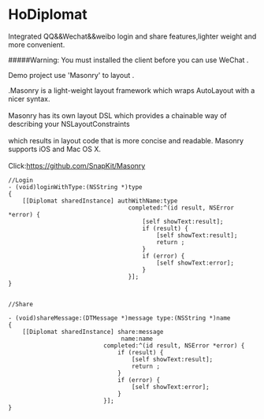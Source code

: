 # HoDiplomat

Integrated QQ&&Wechat&&weibo login and share features,lighter weight and more convenient.<br>  

#####Warning: You must installed the client before you can use WeChat .<br>   

Demo project use 'Masonry' to layout .<br>  

.Masonry is a light-weight layout framework which wraps AutoLayout with a nicer syntax.<br>  
Masonry has its own layout DSL which provides a chainable way of describing your NSLayoutConstraints<br>    
which results in layout code that is more concise and readable. Masonry supports iOS and Mac OS X.<br>  
Click:https://github.com/SnapKit/Masonry<br>  

```
//Login
- (void)loginWithType:(NSString *)type
{
    [[Diplomat sharedInstance] authWithName:type
                                  completed:^(id result, NSError *error) {
                                      [self showText:result];
                                      if (result) {
                                          [self showText:result];
                                          return ;
                                      }
                                      if (error) {
                                          [self showText:error];
                                      }
                                  }];
}
```

```

//Share

- (void)shareMessage:(DTMessage *)message type:(NSString *)name
{
    [[Diplomat sharedInstance] share:message
                                name:name
                           completed:^(id result, NSError *error) {
                               if (result) {
                                   [self showText:result];
                                   return ;
                               }
                               if (error) {
                                   [self showText:error];
                               }
                           }];
}

```

